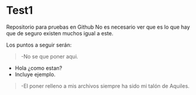 # Test1 
Repositorio para pruebas en Github
No es necesario ver que es lo que hay que de seguro existen muchos igual a este.

Los puntos a seguir ser&aacute;n:

>-No se que poner aqui.

* Hola ¿como estan?
* Incluye ejemplo.

>-El poner relleno a mis archivos siempre ha sido mi tal&oacute;n de Aquiles.